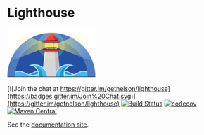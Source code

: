 # Lighthouse

![image](docs/src/hugo/static/images/logo.png)

[![Join the chat at https://gitter.im/getnelson/lighthouse](https://badges.gitter.im/Join%20Chat.svg)](https://gitter.im/getnelson/lighthouse)
[![Build Status](https://travis-ci.org/getnelson/lighthouse.svg?branch=master)](https://travis-ci.org/getnelson/lighthouse)
[![codecov](https://codecov.io/gh/getnelson/lighthouse/branch/master/graph/badge.svg)](https://codecov.io/gh/getnelson/lighthouse)
[![Maven Central](https://maven-badges.herokuapp.com/maven-central/io.verizon.lighthouse/core_2.11/badge.svg)](https://maven-badges.herokuapp.com/maven-central/io.verizon.lighthouse/core_2.11)

See the [documentation site](https://getnelson.github.io/lighthouse/).
